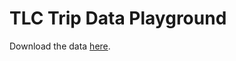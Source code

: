 TLC Trip Data Playground
===

Download the data [here](http://www.nyc.gov/html/tlc/html/about/trip_record_data.shtml).
